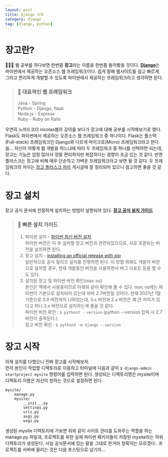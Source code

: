 ```yaml
---
layout: post
title: Django 시작
category: django
tag: [django, python]
---
```


# 장고란?

🧑🏻‍💻 웹 공부를 하다보면 한번쯤 **장고**라는 이름을 한번쯤 들어봤을 것이다. [**Django**](https://www.djangoproject.com/)는 파이썬에서 제공하는 오픈소스 웹 프레임워크이다. 쉽게 말해 웹사이트를 쉽고 빠르게 그리고 편리하게 개발할 수 있도록 파이썬에서 제공하는 프레임워크라고 생각하면 된다.   

> ### 📍 대표적인 웹 프레임워크  
> Java - Spring  
> Python - Django, flask    
> Node.js - Express  
> Ruby - Ruby on Rails 

우연히 노마드코더 nicolas쌤의 강의를 보다가 장고에 대해 공부를 시작해보기로 했다. Flask도 파이썬에서 제공하는 오픈소스 웹 프레임워크 중 하나이다. Flask는 풀스택(Full-stack) 프레임워크인 Django와 다르게 마이크로(Micro) 프레임워크라고 한다. 음... 자신이 어떻게 웹 개발을 하느냐에 따라 두 프레임워크 중 하나를 선택하면 되는데, 장고는 기능은 엄청 많아서 정말 편리하지만 복잡하다는 경향이 조금 있는 것 같다. 반면 플라스크는 장고에 비해 매우 단순하고 가벼운 프레임워크라고 보면 될 것 같다. 두 프레임워크의 차이는 [장고 플라스크 차이](https://wendys.tistory.com/172) 게시글에 잘 정리되어 있으니 참고하면 좋을 것 같다.  
  
 
# 장고 설치

장고 공식 문서에 친절하게 설치하는 방법이 설명되어 있다. **[장고 공식 설치 가이드](https://docs.djangoproject.com/ko/3.1/intro/install/)**  
> ### 📍 빠른 설치 가이드
> 1. 파이썬 설치 - [파이썬 최신 버전 설치](https://www.python.org/downloads/)  
> 파이썬 버전은 이 후 설치할 장고 버전과 관련되있으므로, 서로 호환되는 버전을 설치하면 된다.  
> 2. 장고 설치 - [installing an official release with pip](https://docs.djangoproject.com/ko/3.1/topics/install/#installing-official-release)  
> 일반적으로 공식 릴리즈 설치를 진행하면 된다. 이 방법 외에도 개발자 버전으로 설치할 경우, 현재 개발중인 버전을 사용하면서 버그 리포트 등을 할 수도 있다.  
> 3. 설치된 장고 및 파이썬 버전 확인(mac os)  
> 본인은 맥에서 사용중이므로 아래와 같이 확인해 볼 수 있다. mac os에는 파이썬이 기본으로 설치되어 있는데 아마 2.7버전일 것이다. 현재 2021년 1월 기준으로 3.9 버전까지 나와있는데, 3.x 버전과 2.x 버전은 꽤 큰 차이가 있다고 하니 3.x 버전으로 설치하는게 좋을 것 같다.  
> 파이썬 버전 확인 : ```$ python3 --version``` (python --version 입력 시 2.7 버전이 출력된다.)  
> 장고 버전 확인 : ```$ python3 -m django --version```  

# 장고 시작  

이제 설치를 다했으니 진짜 장고를 시작해보자.  
먼저 본인이 작업할 디렉토리로 이동하고 터미널에 다음과 같이 ```$ django-admin startproject mysite``` 명령어를 입력하면 된다. 생성되는 디렉토리명은 mysite이며 디렉토리 이름은 자신이 원하는 것으로 설정하면 된다.  
```
mysite/
    manage.py
    mysite/
        __init__.py
        settings.py
        urls.py
        asgi.py
        wsgi.py
```
생성된 mysite 디렉토리에 가보면 위와 같이 사이트 관리를 도와주는 역할을 하는 manage.py 파일과, 프로젝트를 위한 실제 파이썬 패키지들이 저장된 mysite라는 하위 디렉토리가 생성된다. 사실 공식문서에 있는 말을 그대로 한거라 정확히는 모르겠다.. 프로젝트를 서버에 올리는 것은 다음 포스팅으로 넘기자...
